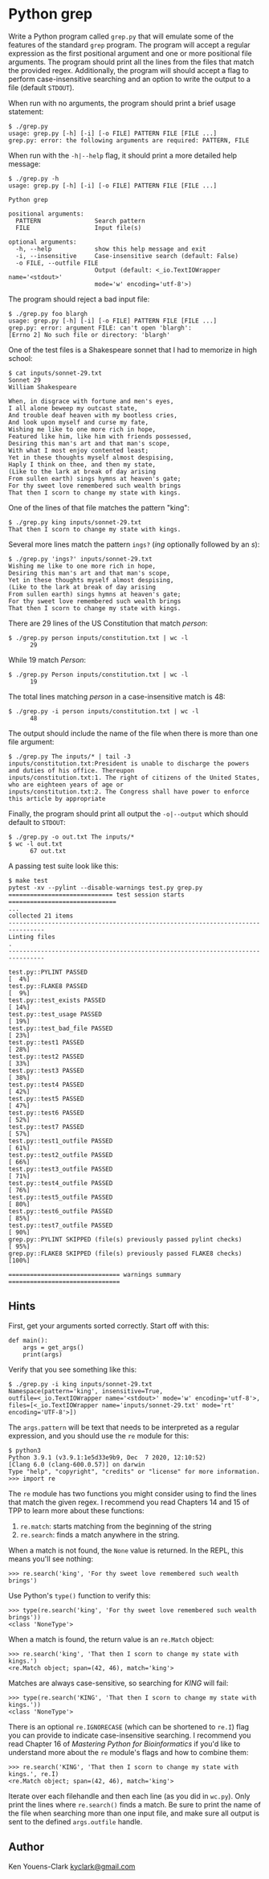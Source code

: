 # Python grep

Write a Python program called `grep.py` that will emulate some of the features of the standard `grep` program.
The program will accept a regular expression as the first positional argument and one or more positional file arguments.
The program should print all the lines from the files that match the provided regex.
Additionally, the program will should accept a flag to perform case-insensitive searching and an option to write the output to a file (default `STDOUT`).

When run with no arguments, the program should print a brief usage statement:

```
$ ./grep.py
usage: grep.py [-h] [-i] [-o FILE] PATTERN FILE [FILE ...]
grep.py: error: the following arguments are required: PATTERN, FILE
```

When run with the `-h|--help` flag, it should print a more detailed help message:

```
$ ./grep.py -h
usage: grep.py [-h] [-i] [-o FILE] PATTERN FILE [FILE ...]

Python grep

positional arguments:
  PATTERN               Search pattern
  FILE                  Input file(s)

optional arguments:
  -h, --help            show this help message and exit
  -i, --insensitive     Case-insensitive search (default: False)
  -o FILE, --outfile FILE
                        Output (default: <_io.TextIOWrapper name='<stdout>'
                        mode='w' encoding='utf-8'>)
```

The program should reject a bad input file:

```
$ ./grep.py foo blargh
usage: grep.py [-h] [-i] [-o FILE] PATTERN FILE [FILE ...]
grep.py: error: argument FILE: can't open 'blargh': 
[Errno 2] No such file or directory: 'blargh'
```

One of the test files is a Shakespeare sonnet that I had to memorize in high school:

```
$ cat inputs/sonnet-29.txt
Sonnet 29
William Shakespeare

When, in disgrace with fortune and men's eyes,
I all alone beweep my outcast state,
And trouble deaf heaven with my bootless cries,
And look upon myself and curse my fate,
Wishing me like to one more rich in hope,
Featured like him, like him with friends possessed,
Desiring this man's art and that man's scope,
With what I most enjoy contented least;
Yet in these thoughts myself almost despising,
Haply I think on thee, and then my state,
(Like to the lark at break of day arising
From sullen earth) sings hymns at heaven's gate;
For thy sweet love remembered such wealth brings
That then I scorn to change my state with kings.
```

One of the lines of that file matches the pattern "king":

```
$ ./grep.py king inputs/sonnet-29.txt
That then I scorn to change my state with kings.
```

Several more lines match the pattern `ings?` (_ing_ optionally followed by an _s_):

```
$ ./grep.py 'ings?' inputs/sonnet-29.txt
Wishing me like to one more rich in hope,
Desiring this man's art and that man's scope,
Yet in these thoughts myself almost despising,
(Like to the lark at break of day arising
From sullen earth) sings hymns at heaven's gate;
For thy sweet love remembered such wealth brings
That then I scorn to change my state with kings.
```

There are 29 lines of the US Constitution that match _person_:

```
$ ./grep.py person inputs/constitution.txt | wc -l
      29
```

While 19 match _Person_:

```
$ ./grep.py Person inputs/constitution.txt | wc -l
      19
```

The total lines matching _person_ in a case-insensitive match is 48:

```
$ ./grep.py -i person inputs/constitution.txt | wc -l
      48
```

The output should include the name of the file when there is more than one file argument:

```
$ ./grep.py The inputs/* | tail -3
inputs/constitution.txt:President is unable to discharge the powers and duties of his office. Thereupon
inputs/constitution.txt:1. The right of citizens of the United States, who are eighteen years of age or
inputs/constitution.txt:2. The Congress shall have power to enforce this article by appropriate
```

Finally, the program should print all output the `-o|--output` which should default to `STDOUT`:

```
$ ./grep.py -o out.txt The inputs/*
$ wc -l out.txt
      67 out.txt
```

A passing test suite look like this:

```
$ make test
pytest -xv --pylint --disable-warnings test.py grep.py
============================= test session starts ==============================
...
collected 21 items
--------------------------------------------------------------------------------
Linting files
.
--------------------------------------------------------------------------------

test.py::PYLINT PASSED                                                   [  4%]
test.py::FLAKE8 PASSED                                                   [  9%]
test.py::test_exists PASSED                                              [ 14%]
test.py::test_usage PASSED                                               [ 19%]
test.py::test_bad_file PASSED                                            [ 23%]
test.py::test1 PASSED                                                    [ 28%]
test.py::test2 PASSED                                                    [ 33%]
test.py::test3 PASSED                                                    [ 38%]
test.py::test4 PASSED                                                    [ 42%]
test.py::test5 PASSED                                                    [ 47%]
test.py::test6 PASSED                                                    [ 52%]
test.py::test7 PASSED                                                    [ 57%]
test.py::test1_outfile PASSED                                            [ 61%]
test.py::test2_outfile PASSED                                            [ 66%]
test.py::test3_outfile PASSED                                            [ 71%]
test.py::test4_outfile PASSED                                            [ 76%]
test.py::test5_outfile PASSED                                            [ 80%]
test.py::test6_outfile PASSED                                            [ 85%]
test.py::test7_outfile PASSED                                            [ 90%]
grep.py::PYLINT SKIPPED (file(s) previously passed pylint checks)        [ 95%]
grep.py::FLAKE8 SKIPPED (file(s) previously passed FLAKE8 checks)        [100%]

=============================== warnings summary ===============================
```

## Hints

First, get your arguments sorted correctly.
Start off with this:

```
def main():
    args = get_args()
    print(args)
```

Verify that you see something like this:

```
$ ./grep.py -i king inputs/sonnet-29.txt
Namespace(pattern='king', insensitive=True, 
outfile=<_io.TextIOWrapper name='<stdout>' mode='w' encoding='utf-8'>, 
files=[<_io.TextIOWrapper name='inputs/sonnet-29.txt' mode='rt' 
encoding='UTF-8'>])
```

The `args.pattern` will be text that needs to be interpreted as a regular expression, and you should use the `re` module for this:

```
$ python3
Python 3.9.1 (v3.9.1:1e5d33e9b9, Dec  7 2020, 12:10:52)
[Clang 6.0 (clang-600.0.57)] on darwin
Type "help", "copyright", "credits" or "license" for more information.
>>> import re
```

The `re` module has two functions you might consider using to find the lines that match the given regex.
I recommend you read Chapters 14 and 15 of TPP to learn more about these functions:

1. `re.match`: starts matching from the beginning of the string
2. `re.search`: finds a match anywhere in the string.

When a match is not found, the `None` value is returned.
In the REPL, this means you'll see nothing:

```
>>> re.search('king', 'For thy sweet love remembered such wealth brings')
```

Use Python's `type()` function to verify this:

```
>>> type(re.search('king', 'For thy sweet love remembered such wealth brings'))
<class 'NoneType'>
```

When a match is found, the return value is an `re.Match` object:

```
>>> re.search('king', 'That then I scorn to change my state with kings.')
<re.Match object; span=(42, 46), match='king'>
```

Matches are always case-sensitive, so searching for _KING_ will fail:

```
>>> type(re.search('KING', 'That then I scorn to change my state with kings.'))
<class 'NoneType'>
```

There is an optional `re.IGNORECASE` (which can be shortened to `re.I`) flag you can provide to indicate case-insensitive searching.
I recommend you read Chapter 16 of _Mastering Python for Bioinformatics_ if you'd like to understand more about the `re` module's flags and how to combine them:

```
>>> re.search('KING', 'That then I scorn to change my state with kings.', re.I)
<re.Match object; span=(42, 46), match='king'>
```

Iterate over each filehandle and then each line (as you did in `wc.py`).
Only print the lines where `re.search()` finds a match.
Be sure to print the name of the file when searching more than one input file, and make sure all output is sent to the defined `args.outfile` handle.

## Author

Ken Youens-Clark <kyclark@gmail.com>

